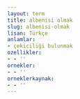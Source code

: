 ```yaml
---
layout: term
title: albenisi olmak
slug: albenisi-olmak
lisan: Türkçe
anlamlar:
- çekiciliği bulunmak
ozellikler:
- - ''
ornekler:
- - ''
orneklerkaynak:
- - ''
---
```

